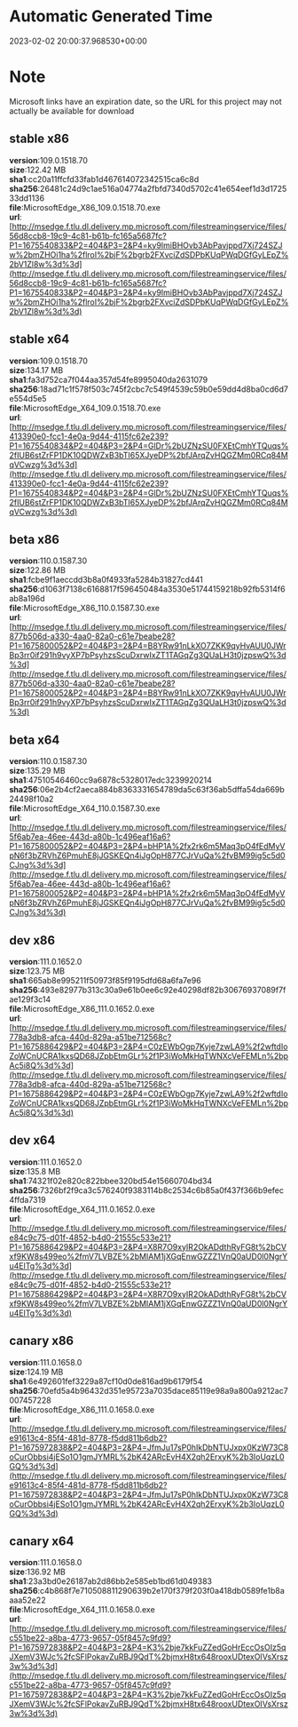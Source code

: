 # Automatic Generated Time
2023-02-02 20:00:37.968530+00:00

# Note
Microsoft links have an expiration date, so the URL for this project may not actually be available for download

## stable x86
**version**:109.0.1518.70  
**size**:122.42 MB  
**sha1**:cc20a11ffcfd33fab1d467614072342515ca6c8d  
**sha256**:26481c24d9c1ae516a04774a2fbfd7340d5702c41e654eef1d3d172533dd1136  
**file**:MicrosoftEdge_X86_109.0.1518.70.exe  
**url**:[http://msedge.f.tlu.dl.delivery.mp.microsoft.com/filestreamingservice/files/56d8ccb8-19c9-4c81-b61b-fc165a5687fc?P1=1675540833&P2=404&P3=2&P4=ky9ImiBHOvb3AbPavjppd7Xj724SZJw%2bmZHOi1ha%2flroI%2bjF%2bgrb2FXvciZdSDPbKUqPWqDGfGyLEpZ%2bV1Zl8w%3d%3d](http://msedge.f.tlu.dl.delivery.mp.microsoft.com/filestreamingservice/files/56d8ccb8-19c9-4c81-b61b-fc165a5687fc?P1=1675540833&P2=404&P3=2&P4=ky9ImiBHOvb3AbPavjppd7Xj724SZJw%2bmZHOi1ha%2flroI%2bjF%2bgrb2FXvciZdSDPbKUqPWqDGfGyLEpZ%2bV1Zl8w%3d%3d)  

## stable x64
**version**:109.0.1518.70  
**size**:134.17 MB  
**sha1**:fa3d752ca7f044aa357d54fe8995040da2631079  
**sha256**:18ad71c1f578f503c745f2cbc7c549f4539c59b0e59dd4d8ba0cd6d7e554d5e5  
**file**:MicrosoftEdge_X64_109.0.1518.70.exe  
**url**:[http://msedge.f.tlu.dl.delivery.mp.microsoft.com/filestreamingservice/files/413390e0-fcc1-4e0a-9d44-4115fc62e239?P1=1675540834&P2=404&P3=2&P4=GlDr%2bUZNzSU0FXEtCmhYTQuqs%2fIUB6stZrFP1DK10QDWZxB3bTI65XJyeDP%2bfJArqZvHQGZMm0RCq84MqVCwzg%3d%3d](http://msedge.f.tlu.dl.delivery.mp.microsoft.com/filestreamingservice/files/413390e0-fcc1-4e0a-9d44-4115fc62e239?P1=1675540834&P2=404&P3=2&P4=GlDr%2bUZNzSU0FXEtCmhYTQuqs%2fIUB6stZrFP1DK10QDWZxB3bTI65XJyeDP%2bfJArqZvHQGZMm0RCq84MqVCwzg%3d%3d)  

## beta x86
**version**:110.0.1587.30  
**size**:122.86 MB  
**sha1**:fcbe9f1aeccdd3b8a0f4933fa5284b31827cd441  
**sha256**:d1063f7138c6168817f596450484a3530e51744159218b92fb5314f6ab8a196d  
**file**:MicrosoftEdge_X86_110.0.1587.30.exe  
**url**:[http://msedge.f.tlu.dl.delivery.mp.microsoft.com/filestreamingservice/files/877b506d-a330-4aa0-82a0-c61e7beabe28?P1=1675800052&P2=404&P3=2&P4=B8YRw91nLkXO7ZKK9qyHvAUU0JWrBp3rr0if291h9vyXP7bPsyhzsScuDxrwIxZT1TAGqZg3QUaLH3t0jzpswQ%3d%3d](http://msedge.f.tlu.dl.delivery.mp.microsoft.com/filestreamingservice/files/877b506d-a330-4aa0-82a0-c61e7beabe28?P1=1675800052&P2=404&P3=2&P4=B8YRw91nLkXO7ZKK9qyHvAUU0JWrBp3rr0if291h9vyXP7bPsyhzsScuDxrwIxZT1TAGqZg3QUaLH3t0jzpswQ%3d%3d)  

## beta x64
**version**:110.0.1587.30  
**size**:135.29 MB  
**sha1**:47510546460cc9a6878c5328017edc3239920214  
**sha256**:06e2b4cf2aeca884b8363331654789da5c63f36ab5dffa54da669b24498f10a2  
**file**:MicrosoftEdge_X64_110.0.1587.30.exe  
**url**:[http://msedge.f.tlu.dl.delivery.mp.microsoft.com/filestreamingservice/files/5f6ab7ea-46ee-443d-a80b-1c496eaf16a6?P1=1675800052&P2=404&P3=2&P4=bHP1A%2fx2rk6m5Maq3pO4fEdMyVpN6f3bZRVhZ6PmuhE8jJGSKEQn4iJgOpH877CJrVuQa%2fvBM99ig5c5d0CJng%3d%3d](http://msedge.f.tlu.dl.delivery.mp.microsoft.com/filestreamingservice/files/5f6ab7ea-46ee-443d-a80b-1c496eaf16a6?P1=1675800052&P2=404&P3=2&P4=bHP1A%2fx2rk6m5Maq3pO4fEdMyVpN6f3bZRVhZ6PmuhE8jJGSKEQn4iJgOpH877CJrVuQa%2fvBM99ig5c5d0CJng%3d%3d)  

## dev x86
**version**:111.0.1652.0  
**size**:123.75 MB  
**sha1**:665ab8e995211f50973f85f9195dfd68a6fa7e96  
**sha256**:493e82977b313c30a9e61b0ee6c92e40298df82b30676937089f7fae129f3c14  
**file**:MicrosoftEdge_X86_111.0.1652.0.exe  
**url**:[http://msedge.f.tlu.dl.delivery.mp.microsoft.com/filestreamingservice/files/778a3db8-afca-440d-829a-a51be712568c?P1=1675886429&P2=404&P3=2&P4=C0zEWbOgp7Kyje7zwLA9%2f2wftdIoZoWCnUCRA1kxsQD68JZpbEtmGLr%2f1P3iWoMkHqTWNXcVeFEMLn%2bpAc5i8Q%3d%3d](http://msedge.f.tlu.dl.delivery.mp.microsoft.com/filestreamingservice/files/778a3db8-afca-440d-829a-a51be712568c?P1=1675886429&P2=404&P3=2&P4=C0zEWbOgp7Kyje7zwLA9%2f2wftdIoZoWCnUCRA1kxsQD68JZpbEtmGLr%2f1P3iWoMkHqTWNXcVeFEMLn%2bpAc5i8Q%3d%3d)  

## dev x64
**version**:111.0.1652.0  
**size**:135.8 MB  
**sha1**:74321f02e820c822bbee320bd54e15660704bd34  
**sha256**:7326bf2f9ca3c576240f9383114b8c2534c6b85a0f437f366b9efec4ffda7319  
**file**:MicrosoftEdge_X64_111.0.1652.0.exe  
**url**:[http://msedge.f.tlu.dl.delivery.mp.microsoft.com/filestreamingservice/files/e84c9c75-d01f-4852-b4d0-21555c533e21?P1=1675886429&P2=404&P3=2&P4=X8R7O9xyIR2OkADdthRyFG8t%2bCVxf9KW8s499eo%2fmV7LVBZE%2bMIAM1jXGqEnwGZZZ1VnQ0aUD0l0NgrYu4ElTg%3d%3d](http://msedge.f.tlu.dl.delivery.mp.microsoft.com/filestreamingservice/files/e84c9c75-d01f-4852-b4d0-21555c533e21?P1=1675886429&P2=404&P3=2&P4=X8R7O9xyIR2OkADdthRyFG8t%2bCVxf9KW8s499eo%2fmV7LVBZE%2bMIAM1jXGqEnwGZZZ1VnQ0aUD0l0NgrYu4ElTg%3d%3d)  

## canary x86
**version**:111.0.1658.0  
**size**:124.19 MB  
**sha1**:6e492601fef3229a87cf10d0de816ad9b6179f54  
**sha256**:70efd5a4b96432d351e95723a7035dace85119e98a9a800a9212ac7007457228  
**file**:MicrosoftEdge_X86_111.0.1658.0.exe  
**url**:[http://msedge.f.tlu.dl.delivery.mp.microsoft.com/filestreamingservice/files/e91613c4-85f4-481d-8778-f5dd811b6db2?P1=1675972838&P2=404&P3=2&P4=JfmJu17sP0hIkDbNTUJxpx0KzW73C8oCurObbsi4jESo1O1gmJYMRL%2bK42ARcEvH4X2qh2ErxyK%2b3IoUqzL0GQ%3d%3d](http://msedge.f.tlu.dl.delivery.mp.microsoft.com/filestreamingservice/files/e91613c4-85f4-481d-8778-f5dd811b6db2?P1=1675972838&P2=404&P3=2&P4=JfmJu17sP0hIkDbNTUJxpx0KzW73C8oCurObbsi4jESo1O1gmJYMRL%2bK42ARcEvH4X2qh2ErxyK%2b3IoUqzL0GQ%3d%3d)  

## canary x64
**version**:111.0.1658.0  
**size**:136.92 MB  
**sha1**:23a3bd0e26187ab2d86bb2e585eb1bd61d049383  
**sha256**:c4b868f7e710508811290639b2e170f379f203f0a418db0589fe1b8aaaa52e22  
**file**:MicrosoftEdge_X64_111.0.1658.0.exe  
**url**:[http://msedge.f.tlu.dl.delivery.mp.microsoft.com/filestreamingservice/files/c551be22-a8ba-4773-9657-05f8457c9fd9?P1=1675972838&P2=404&P3=2&P4=K3%2bje7kkFuZZedGoHrEccOsOIz5qJXemV3WJc%2fcSFlPokavZuRBJ9QdT%2bjmxH8tx648rooxUDtexOIVsXrsz3w%3d%3d](http://msedge.f.tlu.dl.delivery.mp.microsoft.com/filestreamingservice/files/c551be22-a8ba-4773-9657-05f8457c9fd9?P1=1675972838&P2=404&P3=2&P4=K3%2bje7kkFuZZedGoHrEccOsOIz5qJXemV3WJc%2fcSFlPokavZuRBJ9QdT%2bjmxH8tx648rooxUDtexOIVsXrsz3w%3d%3d)  

